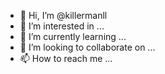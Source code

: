 - 👋 Hi, I’m @killermanll
- 👀 I’m interested in ...
- 🌱 I’m currently learning ...
- 💞️ I’m looking to collaborate on ...
- 📫 How to reach me ...

<!---
killermanll/killermanll is a ✨ special ✨ repository because its `README.md` (this file) appears on your GitHub profile.
You can click the Preview link to take a look at your changes.
--->
